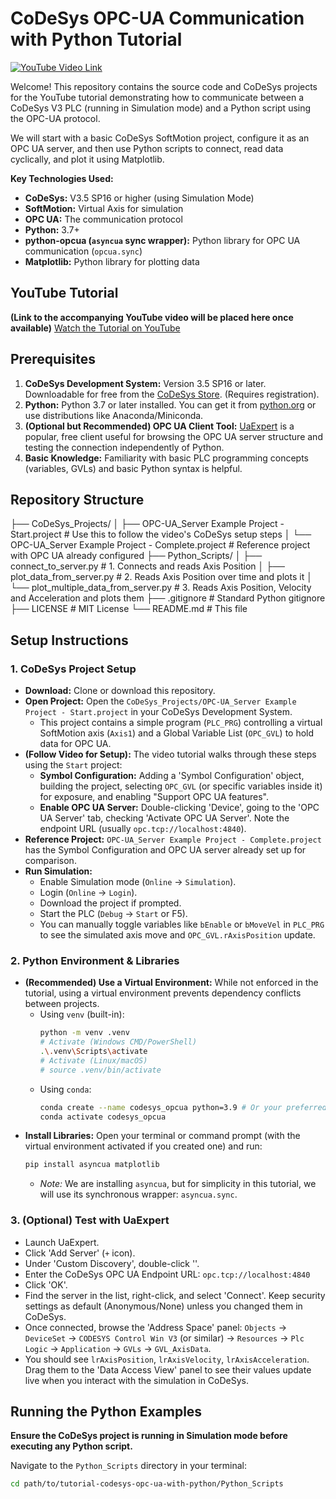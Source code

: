 # CoDeSys OPC-UA Communication with Python Tutorial

[![YouTube Video Link](https://img.shields.io/badge/YouTube-Watch_Tutorial-red?logo=youtube)](https://youtu.be/YOUR_VIDEO_ID_HERE) <!-- Replace with your actual video link! -->

Welcome! This repository contains the source code and CoDeSys projects for the YouTube tutorial demonstrating how to communicate between a CoDeSys V3 PLC (running in Simulation mode) and a Python script using the OPC-UA protocol.

We will start with a basic CoDeSys SoftMotion project, configure it as an OPC UA server, and then use Python scripts to connect, read data cyclically, and plot it using Matplotlib.

**Key Technologies Used:**

*   **CoDeSys:** V3.5 SP16 or higher (using Simulation Mode)
*   **SoftMotion:** Virtual Axis for simulation
*   **OPC UA:** The communication protocol
*   **Python:** 3.7+
*   **python-opcua (`asyncua` sync wrapper):** Python library for OPC UA communication (`opcua.sync`)
*   **Matplotlib:** Python library for plotting data

## YouTube Tutorial

**(Link to the accompanying YouTube video will be placed here once available)**
[Watch the Tutorial on YouTube](https://youtu.be/YOUR_VIDEO_ID_HERE) <!-- Replace with your actual video link! -->

## Prerequisites

1.  **CoDeSys Development System:** Version 3.5 SP16 or later. Downloadable for free from the [CoDeSys Store](https://store.codesys.com/codesys.html). (Requires registration).
2.  **Python:** Python 3.7 or later installed. You can get it from [python.org](https://www.python.org/) or use distributions like Anaconda/Miniconda.
3.  **(Optional but Recommended) OPC UA Client Tool:** [UaExpert](https://www.unified-automation.com/downloads/opc-ua-clients.html) is a popular, free client useful for browsing the OPC UA server structure and testing the connection independently of Python.
4.  **Basic Knowledge:** Familiarity with basic PLC programming concepts (variables, GVLs) and basic Python syntax is helpful.

## Repository Structure
├── CoDeSys_Projects/
│ ├── OPC-UA_Server Example Project - Start.project # Use this to follow the video's CoDeSys setup steps
│ └── OPC-UA_Server Example Project - Complete.project # Reference project with OPC UA already configured
├── Python_Scripts/
│ ├── connect_to_server.py # 1. Connects and reads Axis Position
│ ├── plot_data_from_server.py # 2. Reads Axis Position over time and plots it
│ └── plot_multiple_data_from_server.py # 3. Reads Axis Position, Velocity and Acceleration and plots them
├── .gitignore # Standard Python gitignore
├── LICENSE # MIT License
└── README.md # This file

## Setup Instructions

### 1. CoDeSys Project Setup

*   **Download:** Clone or download this repository.
*   **Open Project:** Open the `CoDeSys_Projects/OPC-UA_Server Example Project - Start.project` in your CoDeSys Development System.
    *   This project contains a simple program (`PLC_PRG`) controlling a virtual SoftMotion axis (`Axis1`) and a Global Variable List (`OPC_GVL`) to hold data for OPC UA.
*   **(Follow Video for Setup):** The video tutorial walks through these steps using the `Start` project:
    *   **Symbol Configuration:** Adding a 'Symbol Configuration' object, building the project, selecting `OPC_GVL` (or specific variables inside it) for exposure, and enabling "Support OPC UA features".
    *   **Enable OPC UA Server:** Double-clicking 'Device', going to the 'OPC UA Server' tab, checking 'Activate OPC UA Server'. Note the endpoint URL (usually `opc.tcp://localhost:4840`).
*   **Reference Project:** `OPC-UA_Server Example Project - Complete.project` has the Symbol Configuration and OPC UA server already set up for comparison.
*   **Run Simulation:**
    *   Enable Simulation mode (`Online` -> `Simulation`).
    *   Login (`Online` -> `Login`).
    *   Download the project if prompted.
    *   Start the PLC (`Debug` -> `Start` or F5).
    *   You can manually toggle variables like `bEnable` or `bMoveVel` in `PLC_PRG` to see the simulated axis move and `OPC_GVL.rAxisPosition` update.

### 2. Python Environment & Libraries

*   **(Recommended) Use a Virtual Environment:** While not enforced in the tutorial, using a virtual environment prevents dependency conflicts between projects.
    *   Using `venv` (built-in):
        ```bash
        python -m venv .venv
        # Activate (Windows CMD/PowerShell)
        .\.venv\Scripts\activate
        # Activate (Linux/macOS)
        # source .venv/bin/activate
        ```
    *   Using `conda`:
        ```bash
        conda create --name codesys_opcua python=3.9 # Or your preferred version
        conda activate codesys_opcua
        ```
*   **Install Libraries:** Open your terminal or command prompt (with the virtual environment activated if you created one) and run:
    ```bash
    pip install asyncua matplotlib
    ```
    *   *Note:* We are installing `asyncua`, but for simplicity in this tutorial, we will use its synchronous wrapper: `asyncua.sync`.

### 3. (Optional) Test with UaExpert

*   Launch UaExpert.
*   Click 'Add Server' (`+` icon).
*   Under 'Custom Discovery', double-click '<Double click to Add Server...>'.
*   Enter the CoDeSys OPC UA Endpoint URL: `opc.tcp://localhost:4840`
*   Click 'OK'.
*   Find the server in the list, right-click, and select 'Connect'. Keep security settings as default (Anonymous/None) unless you changed them in CoDeSys.
*   Once connected, browse the 'Address Space' panel: `Objects` -> `DeviceSet` -> `CODESYS Control Win V3` (or similar) -> `Resources` -> `Plc Logic` -> `Application` -> `GVLs` -> `GVL_AxisData`.
*   You should see `lrAxisPosition`, `lrAxisVelocity`, `lrAxisAcceleration`. Drag them to the 'Data Access View' panel to see their values update live when you interact with the simulation in CoDeSys.

## Running the Python Examples

**Ensure the CoDeSys project is running in Simulation mode before executing any Python script.**

Navigate to the `Python_Scripts` directory in your terminal:
```bash
cd path/to/tutorial-codesys-opc-ua-with-python/Python_Scripts
